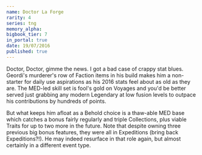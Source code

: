 ```yaml
---
name: Doctor La Forge
rarity: 4
series: tng
memory_alpha:
bigbook_tier: 7
in_portal: true
date: 19/07/2016
published: true
---
```


Doctor, Doctor, gimme the news. I got a bad case of crappy stat blues. Geordi's murderer's row of Faction items in his build makes him a non-starter for daily use aspirations as his 2016 stats feel about as old as they are. The MED-led skill set is fool's gold on Voyages and you'd be better served just grabbing any modern Legendary at low fusion levels to outpace his contributions by hundreds of points.

But what keeps him afloat as a Behold choice is a thaw-able MED base which catches a bonus fairly regularly and triple Collections, plus viable Traits for up to two more in the future.  Note that despite owning three previous big bonus features, they were all in Expeditions (bring back Expeditions?!). He may indeed resurface in that role again, but almost certainly in a different event type.
